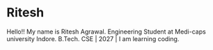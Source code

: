 # Ritesh
Hello!! My name is Ritesh Agrawal.
Engineering Student at Medi-caps university Indore.
B.Tech. CSE | 2027 |
I am learning coding. 
